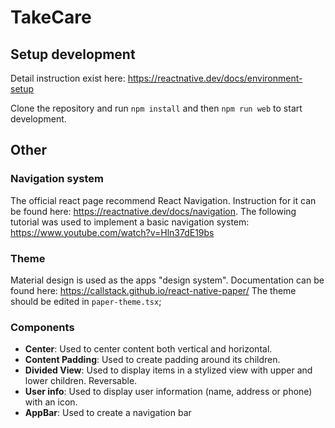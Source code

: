 # TakeCare

## Setup development
Detail instruction exist here:
https://reactnative.dev/docs/environment-setup

Clone the repository and run `npm install` and then `npm run web` to start development.

## Other

### Navigation system
The official react page recommend React Navigation. Instruction for it can be found here: https://reactnative.dev/docs/navigation. The following tutorial was used to implement a basic navigation system: https://www.youtube.com/watch?v=Hln37dE19bs

### Theme
Material design is used as the apps "design system". Documentation can be found here: https://callstack.github.io/react-native-paper/
The theme should be edited in `paper-theme.tsx`;

### Components
* **Center**: Used to center content both vertical and horizontal.  
* **Content Padding**: Used to create padding around its children.  
* **Divided View**: Used to display items in a stylized view with upper and lower children. Reversable.  
* **User info**: Used to display user information (name, address or phone) with an icon.
* **AppBar**: Used to create a navigation bar
